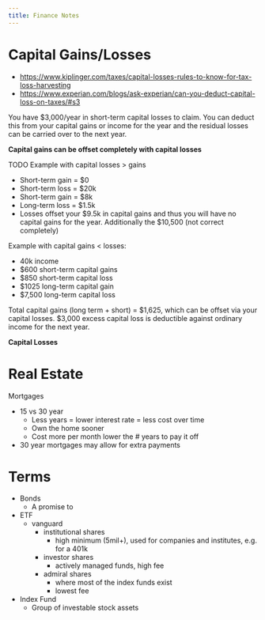 ```yaml
---
title: Finance Notes
---
```


# Capital Gains/Losses
- https://www.kiplinger.com/taxes/capital-losses-rules-to-know-for-tax-loss-harvesting
- https://www.experian.com/blogs/ask-experian/can-you-deduct-capital-loss-on-taxes/#s3

You have $3,000/year in short-term capital losses to claim. You can deduct this from your capital gains or income for the year and the residual losses can be carried over to the next year. 

**Capital gains can be offset completely with capital losses**

TODO Example with capital losses > gains
- Short-term gain = $0
- Short-term loss = $20k
- Short-term gain = $8k
- Long-term loss = $1.5k
- Losses offset your $9.5k in capital gains and thus you will have no capital gains for the year. Additionally the $10,500 (not correct completely)

Example with capital gains < losses:
- 40k income
- $600 short-term capital gains
- $850 short-term capital loss
- $1025 long-term capital gain
- $7,500 long-term capital loss

Total capital gains (long term + short) = $1,625, which can be offset via your capital losses. $3,000 excess capital loss is deductible against ordinary income for the next year.

**Capital Losses**

# Real Estate
Mortgages
- 15 vs 30 year
	- Less years = lower interest rate = less cost over time
	- Own the home sooner
	- Cost more per month lower the # years to pay it off
- 30 year mortgages may allow for extra payments
# Terms
- Bonds
	- A promise to 
- ETF
	- vanguard 
		- institutional shares
			- high minimum (5mil+), used for companies and institutes, e.g. for a 401k
		- investor shares
			- actively managed funds, high fee
		- admiral shares
			- where most of the index funds exist
			- lowest fee
- Index Fund
	- Group of investable stock assets